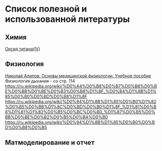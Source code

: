 # Список полезной и использованной литературы

## Химия
[Оксид титана(IV)](https://ru.wikipedia.org/wiki/%D0%9E%D0%BA%D1%81%D0%B8%D0%B4_%D1%82%D0%B8%D1%82%D0%B0%D0%BD%D0%B0(IV))

## Физиология
[Николай Алипов: Основы медицинской физиологии. Учебное пособие](https://www.labirint.ru/books/501249/) Физиология дыхания - со стр. 114
https://ru.wikipedia.org/wiki/%D0%A4%D0%B8%D0%B7%D0%B8%D0%BE%D0%BB%D0%BE%D0%B3%D0%B8%D1%8F_%D0%B4%D1%8B%D1%85%D0%B0%D0%BD%D0%B8%D1%8F
https://ru.wikipedia.org/wiki/%D0%94%D1%8B%D1%85%D0%B0%D1%82%D0%B5%D0%BB%D1%8C%D0%BD%D0%B0%D1%8F_%D1%81%D0%B8%D1%81%D1%82%D0%B5%D0%BC%D0%B0_%D1%87%D0%B5%D0%BB%D0%BE%D0%B2%D0%B5%D0%BA%D0%B0
https://ru.wikipedia.org/wiki/%D0%94%D1%8B%D1%85%D0%B0%D0%BD%D0%B8%D0%B5

## Матмоделирование и отчет
